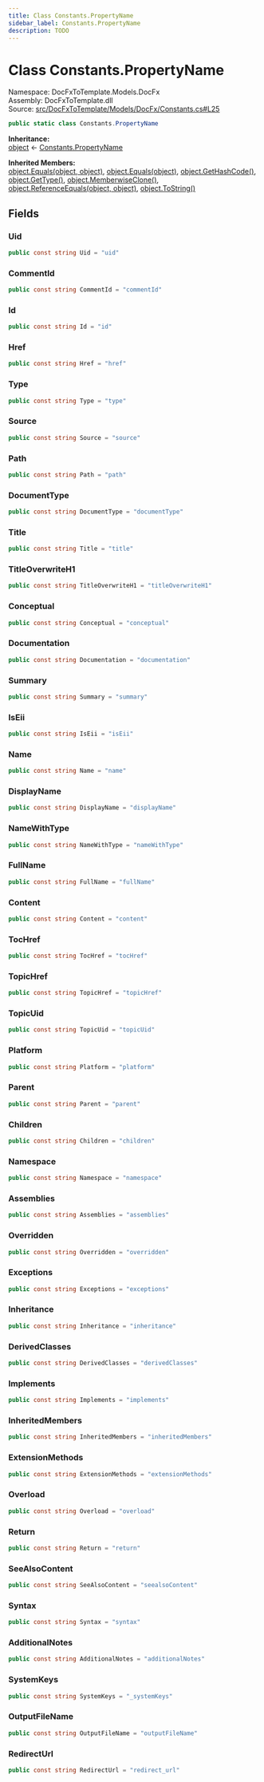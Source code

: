 ```yaml
---
title: Class Constants.PropertyName
sidebar_label: Constants.PropertyName
description: TODO
---
```


# Class Constants.PropertyName
Namespace: DocFxToTemplate.Models.DocFx   
Assembly: DocFxToTemplate.dll  
Source: [src/DocFxToTemplate/Models/DocFx/Constants.cs#L25](https://github.com/k-wojcik/DocFxToTemplate/blob/master/src/DocFxToTemplate/Models/DocFx/Constants.cs#L25)    
   

```csharp title="src/DocFxToTemplate/Models/DocFx/Constants.cs#L25" 
public static class Constants.PropertyName
```

**Inheritance:**   
[object](https://learn.microsoft.com/dotnet/api/system.object) &lt;- 
[Constants.PropertyName](../DocFxToTemplate.Models.DocFx/Constants.PropertyName)   

**Inherited Members:**   
[object.Equals(object, object)](https://learn.microsoft.com/dotnet/api/system.object.equals#system-object-equals(system-object-system-object)), [object.Equals(object)](https://learn.microsoft.com/dotnet/api/system.object.equals#system-object-equals(system-object)), [object.GetHashCode()](https://learn.microsoft.com/dotnet/api/system.object.gethashcode), [object.GetType()](https://learn.microsoft.com/dotnet/api/system.object.gettype), [object.MemberwiseClone()](https://learn.microsoft.com/dotnet/api/system.object.memberwiseclone), [object.ReferenceEquals(object, object)](https://learn.microsoft.com/dotnet/api/system.object.referenceequals), [object.ToString()](https://learn.microsoft.com/dotnet/api/system.object.tostring)   

   

   

## Fields
### Uid
   
```csharp title="src/DocFxToTemplate/Models/DocFx/Constants.cs#L27"
public const string Uid = "uid"
```
### CommentId
   
```csharp title="src/DocFxToTemplate/Models/DocFx/Constants.cs#L28"
public const string CommentId = "commentId"
```
### Id
   
```csharp title="src/DocFxToTemplate/Models/DocFx/Constants.cs#L29"
public const string Id = "id"
```
### Href
   
```csharp title="src/DocFxToTemplate/Models/DocFx/Constants.cs#L30"
public const string Href = "href"
```
### Type
   
```csharp title="src/DocFxToTemplate/Models/DocFx/Constants.cs#L31"
public const string Type = "type"
```
### Source
   
```csharp title="src/DocFxToTemplate/Models/DocFx/Constants.cs#L32"
public const string Source = "source"
```
### Path
   
```csharp title="src/DocFxToTemplate/Models/DocFx/Constants.cs#L33"
public const string Path = "path"
```
### DocumentType
   
```csharp title="src/DocFxToTemplate/Models/DocFx/Constants.cs#L34"
public const string DocumentType = "documentType"
```
### Title
   
```csharp title="src/DocFxToTemplate/Models/DocFx/Constants.cs#L35"
public const string Title = "title"
```
### TitleOverwriteH1
   
```csharp title="src/DocFxToTemplate/Models/DocFx/Constants.cs#L36"
public const string TitleOverwriteH1 = "titleOverwriteH1"
```
### Conceptual
   
```csharp title="src/DocFxToTemplate/Models/DocFx/Constants.cs#L37"
public const string Conceptual = "conceptual"
```
### Documentation
   
```csharp title="src/DocFxToTemplate/Models/DocFx/Constants.cs#L38"
public const string Documentation = "documentation"
```
### Summary
   
```csharp title="src/DocFxToTemplate/Models/DocFx/Constants.cs#L39"
public const string Summary = "summary"
```
### IsEii
   
```csharp title="src/DocFxToTemplate/Models/DocFx/Constants.cs#L40"
public const string IsEii = "isEii"
```
### Name
   
```csharp title="src/DocFxToTemplate/Models/DocFx/Constants.cs#L42"
public const string Name = "name"
```
### DisplayName
   
```csharp title="src/DocFxToTemplate/Models/DocFx/Constants.cs#L43"
public const string DisplayName = "displayName"
```
### NameWithType
   
```csharp title="src/DocFxToTemplate/Models/DocFx/Constants.cs#L44"
public const string NameWithType = "nameWithType"
```
### FullName
   
```csharp title="src/DocFxToTemplate/Models/DocFx/Constants.cs#L45"
public const string FullName = "fullName"
```
### Content
   
```csharp title="src/DocFxToTemplate/Models/DocFx/Constants.cs#L46"
public const string Content = "content"
```
### TocHref
   
```csharp title="src/DocFxToTemplate/Models/DocFx/Constants.cs#L47"
public const string TocHref = "tocHref"
```
### TopicHref
   
```csharp title="src/DocFxToTemplate/Models/DocFx/Constants.cs#L48"
public const string TopicHref = "topicHref"
```
### TopicUid
   
```csharp title="src/DocFxToTemplate/Models/DocFx/Constants.cs#L49"
public const string TopicUid = "topicUid"
```
### Platform
   
```csharp title="src/DocFxToTemplate/Models/DocFx/Constants.cs#L50"
public const string Platform = "platform"
```
### Parent
   
```csharp title="src/DocFxToTemplate/Models/DocFx/Constants.cs#L51"
public const string Parent = "parent"
```
### Children
   
```csharp title="src/DocFxToTemplate/Models/DocFx/Constants.cs#L52"
public const string Children = "children"
```
### Namespace
   
```csharp title="src/DocFxToTemplate/Models/DocFx/Constants.cs#L53"
public const string Namespace = "namespace"
```
### Assemblies
   
```csharp title="src/DocFxToTemplate/Models/DocFx/Constants.cs#L54"
public const string Assemblies = "assemblies"
```
### Overridden
   
```csharp title="src/DocFxToTemplate/Models/DocFx/Constants.cs#L55"
public const string Overridden = "overridden"
```
### Exceptions
   
```csharp title="src/DocFxToTemplate/Models/DocFx/Constants.cs#L56"
public const string Exceptions = "exceptions"
```
### Inheritance
   
```csharp title="src/DocFxToTemplate/Models/DocFx/Constants.cs#L57"
public const string Inheritance = "inheritance"
```
### DerivedClasses
   
```csharp title="src/DocFxToTemplate/Models/DocFx/Constants.cs#L58"
public const string DerivedClasses = "derivedClasses"
```
### Implements
   
```csharp title="src/DocFxToTemplate/Models/DocFx/Constants.cs#L59"
public const string Implements = "implements"
```
### InheritedMembers
   
```csharp title="src/DocFxToTemplate/Models/DocFx/Constants.cs#L60"
public const string InheritedMembers = "inheritedMembers"
```
### ExtensionMethods
   
```csharp title="src/DocFxToTemplate/Models/DocFx/Constants.cs#L61"
public const string ExtensionMethods = "extensionMethods"
```
### Overload
   
```csharp title="src/DocFxToTemplate/Models/DocFx/Constants.cs#L62"
public const string Overload = "overload"
```
### Return
   
```csharp title="src/DocFxToTemplate/Models/DocFx/Constants.cs#L63"
public const string Return = "return"
```
### SeeAlsoContent
   
```csharp title="src/DocFxToTemplate/Models/DocFx/Constants.cs#L64"
public const string SeeAlsoContent = "seealsoContent"
```
### Syntax
   
```csharp title="src/DocFxToTemplate/Models/DocFx/Constants.cs#L65"
public const string Syntax = "syntax"
```
### AdditionalNotes
   
```csharp title="src/DocFxToTemplate/Models/DocFx/Constants.cs#L66"
public const string AdditionalNotes = "additionalNotes"
```
### SystemKeys
   
```csharp title="src/DocFxToTemplate/Models/DocFx/Constants.cs#L67"
public const string SystemKeys = "_systemKeys"
```
### OutputFileName
   
```csharp title="src/DocFxToTemplate/Models/DocFx/Constants.cs#L69"
public const string OutputFileName = "outputFileName"
```
### RedirectUrl
   
```csharp title="src/DocFxToTemplate/Models/DocFx/Constants.cs#L71"
public const string RedirectUrl = "redirect_url"
```
   

   

   

   

   